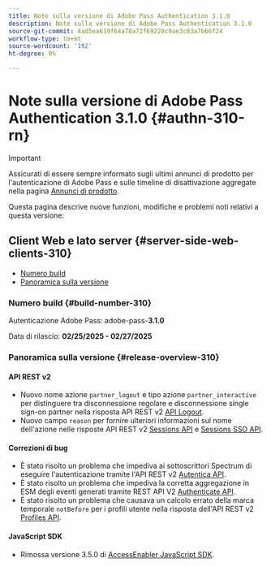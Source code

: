 ```yaml
---
title: Note sulla versione di Adobe Pass Authentication 3.1.0
description: Note sulla versione di Adobe Pass Authentication 3.1.0
source-git-commit: 4ad5ea619f64a78a72f69228c9ae3c83a7b66f24
workflow-type: tm+mt
source-wordcount: '192'
ht-degree: 0%

---
```


# Note sulla versione di Adobe Pass Authentication 3.1.0 {#authn-310-rn}

>[!IMPORTANT]
>
> Assicurati di essere sempre informato sugli ultimi annunci di prodotto per l&#39;autenticazione di Adobe Pass e sulle timeline di disattivazione aggregate nella pagina [Annunci di prodotto](/help/authentication/product-announcements.md).

Questa pagina descrive nuove funzioni, modifiche e problemi noti relativi a questa versione:

## Client Web e lato server {#server-side-web-clients-310}

* [Numero build](#build-number-310)
* [Panoramica sulla versione](#release-overview-310)

### Numero build {#build-number-310}

Autenticazione Adobe Pass: adobe-pass-**3.1.0**

Data di rilascio: **02/25/2025 - 02/27/2025**

### Panoramica sulla versione {#release-overview-310}

#### API REST v2

* Nuovo nome azione `partner_logout` e tipo azione `partner_interactive` per distinguere tra disconnessione regolare e disconnessione single sign-on partner nella risposta API REST v2 [API Logout](/help/authentication/integration-guide-programmers/rest-apis/rest-api-v2/apis/logout-apis/rest-api-v2-logout-apis-initiate-logout-for-specific-mvpd.md).
* Nuovo campo `reason` per fornire ulteriori informazioni sul nome dell&#39;azione nelle risposte API REST v2 [Sessions API](/help/authentication/integration-guide-programmers/rest-apis/rest-api-v2/apis/sessions-apis/rest-api-v2-sessions-apis-create-authentication-session.md) e [Sessions SSO API](/help/authentication/integration-guide-programmers/rest-apis/rest-api-v2/apis/partner-single-sign-on-apis/rest-api-v2-partner-single-sign-on-apis-retrieve-partner-authentication-request.md).

#### Correzioni di bug

* È stato risolto un problema che impediva ai sottoscrittori Spectrum di eseguire l&#39;autenticazione tramite l&#39;API REST v2 [Autentica API](/help/authentication/integration-guide-programmers/rest-apis/rest-api-v2/apis/sessions-apis/rest-api-v2-sessions-apis-perform-authentication-in-user-agent.md).
* È stato risolto un problema che impediva la corretta aggregazione in ESM degli eventi generati tramite REST API V2 [Authenticate API](/help/authentication/integration-guide-programmers/rest-apis/rest-api-v2/apis/sessions-apis/rest-api-v2-sessions-apis-perform-authentication-in-user-agent.md).
* È stato risolto un problema che causava un calcolo errato della marca temporale `notBefore` per i profili utente nella risposta dell&#39;API REST v2 [Profiles API](/help/authentication/integration-guide-programmers/rest-apis/rest-api-v2/apis/profiles-apis/rest-api-v2-profiles-apis-retrieve-profiles.md).

#### JavaScript SDK

* Rimossa versione 3.5.0 di [AccessEnabler JavaScript SDK](authn-rn-javascript-471.md).